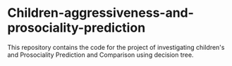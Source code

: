 # Children-aggressiveness-and-prosociality-prediction

This repository contains the code for the project of investigating children's and Prosociality Prediction and Comparison using decision tree.
